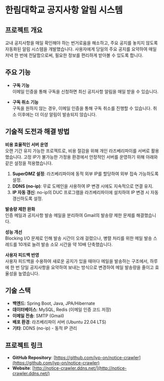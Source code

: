 # 한림대학교 공지사항 알림 시스템

## 프로젝트 개요

교내 공지사항을 매일 확인해야 하는 번거로움을 해소하고, 주요 공지를 놓치지 않도록 자동화된 알림 시스템을 개발했습니다. 사용자에게 당일의 주요 공지를 요약하여 매일 저녁 한 번에 전달함으로써, 필요한 정보를 편리하게 받아볼 수 있도록 합니다.

## 주요 기능

- **구독 기능**  
  이메일 인증을 통해 구독을 신청하면 최신 공지사항 알림을 매일 받을 수 있습니다. 

- **구독 취소 기능**  
  구독을 원하지 않는 경우, 이메일 인증을 통해 구독 취소를 진행할 수 있습니다. 취소 이후에는 더 이상 알림이 발송되지 않습니다.

## 기술적 도전과 해결 방법

**비용 효율적인 서버 운영**  
오랜 기간 유지 가능한 프로젝트로, 비용 절감을 위해 개인 라즈베리파이를 서버로 활용했습니다. 고정 IP가 불가능한 가정용 환경에서 안정적인 서버를 운영하기 위해 아래와 같은 설정을 적용했습니다.

1. **SuperDMZ 설정**: 라즈베리파이에 동적 외부 IP를 할당하여 외부 접속 가능하도록 설정.
2. **DDNS (no-ip)**: 무료 도메인을 사용하여 IP 변경 시에도 지속적으로 연결 유지.
3. **IP 자동 갱신**: no-ip의 DUC 프로그램을 라즈베리파이에 설치하여 IP 변경 시 자동 갱신하도록 설정.

**발송량 제한 완화**  
인증 메일과 공지사항 발송 메일을 분리하여 Gmail의 발송량 제한 문제를 해결했습니다. 

**성능 개선**  
Blocking I/O 문제로 인해 발송 시간이 오래 걸렸으나, 병렬 처리를 위한 메일 발송 스레드를 10개로 늘려 발송 소모 시간을 약 10배 단축했습니다.

**사용자 피드백 반영**  
사용자 피드백을 수용하여 새로운 공지가 있을 때마다 메일을 발송하는 구조에서, 하루에 한 번 당일 공지사항을 요약하여 보내는 방식으로 변경하여 메일 발송량을 줄이고 효율성을 높였습니다.

## 기술 스택

- **백엔드**: Spring Boot, Java, JPA/Hibernate
- **데이터베이스**: MySQL, Redis (이메일 인증 코드 저장)
- **이메일 전송**: SMTP (Gmail)
- **배포 환경**: 라즈베리파이 서버 (Ubuntu 22.04 LTS)
- **기타**: DDNS (no-ip) - 동적 IP 관리

## 프로젝트 링크

- **GitHub Repository**: [https://github.com/jyp-on/notice-crawler](https://github.com/jyp-on/notice-crawler)
- **Website**: [http://notice-crawler.ddns.net/](http://notice-crawler.ddns.net/)
